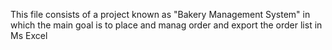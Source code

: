 This file consists of a project known as "Bakery Management System" in which the main goal is to place and manag order and export the order list in Ms Excel 
